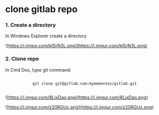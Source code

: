 
# clone gitlab repo


### 1. Create a directory


In Windows Explorer create a directory

![https://i.imgur.com/klSrN3L.png](https://i.imgur.com/klSrN3L.png)
                    

### 2. Clone repo


In Cmd Dos, type git command:



```

            git clone git@gitlab.com:mymementos/gitlab.git
        
```


![https://i.imgur.com/8LjxDao.png](https://i.imgur.com/8LjxDao.png)
                    
![https://i.imgur.com/z20RGUc.png](https://i.imgur.com/z20RGUc.png)
                    
